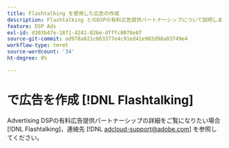 ```yaml
---
title: Flashtalking を使用した広告の作成
description: Flashtalking とのDSPの有料広告提供パートナーシップについて説明します。
feature: DSP Ads
exl-id: d303b47e-18f1-4241-826e-dfffc0078e8f
source-git-commit: ad978a021c063377e4c91ed41e902d98a03749e4
workflow-type: tm+mt
source-wordcount: '34'
ht-degree: 0%

---
```


# で広告を作成 [!DNL Flashtalking]

Advertising DSPの有料広告提供パートナーシップの詳細をご覧になりたい場合 [!DNL Flashtalking]，連絡先 [!DNL adcloud-support@adobe.com] を参照してください。
